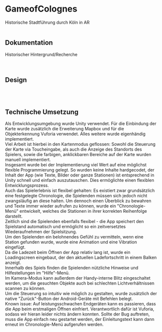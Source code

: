 # GameofColognes
Historische Stadtführung durch Köln in AR<br>
<br>
<h2>Dokumentation</h2>
Historischer Hintergrund/Recherche<br>
<br>
<br>
<h2>Design</h2>
<br>
<br>
<h2>Technische Umsetzung</h2>
Als Entwicklungsumgebung wurde Unity verwendet. Für die Einbindung der Karte wurde zusätzlich die Erweiterung Mapbox und für die Objekterkennung Vuforia verwendet. Alles weitere wurde eigenhändig implementiert.<br>
Viel Arbeit ist hierbei in den Kartenmodus geflossen: Sowohl die Steuerung der Karte via Toucheingabe, als auch die Anzeige des Standorts des Spielers, sowie die farbigen, anklickbaren Bereiche auf der Karte wurden manuell implementiert.<br>
Insgesamt wurde bei der Implementierung viel Wert auf eine möglichst flexible Programmierung gelegt. So wurden keine Inhalte hardgecodet, der Inhalt der App (wie Texte, Bilder oder ganze Stationen) ist entsprechend in Unity schnell und einfach auszutauschen. Dies ermöglichte einen flexiblen Entwicklungsprozess.<br>
Auch das Spielerlebnis ist flexibel gehalten: Es existiert zwar grundsätzlich eine festgelegte Chronologie, die Spielenden müssen sich jedoch nicht zwangsläufig an diese halten. Um dennoch einen Überblick zu bewahren und Texte immer wieder aufrufen zu können, wurde ein "Chronologie-Menü" entwickelt, welches die Stationen in ihrer korrekten Reihenfolge darstellt.<br>
Zeitlich sind die Spielenden ebenfalls flexibel - die App speichert den Spielstand automatisch und ermöglicht so ein zeitversetztes Wiederaufnehmen der Spielsitzung.<br>
Um den Spielenden ein belohnendes Gefühl zu vermitteln, wenn eine Station gefunden wurde, wurde eine Animation und eine Vibration eingefügt.<br>
Da die Ladezeit beim Öffnen der App relativ lang ist, wurde ein Loadingscreen eingebaut, der den aktuellen Ladefortschritt in einem Balken anzeigt.<br>
Innerhalb des Spiels finden die Spielenden nützliche Hinweise und Hilfestellungen im "Hilfe"-Menü.<br>
Im Kamera-Modus kann außerdem der Handy-interne Blitz eingeschaltet werden, um die gesuchten Objekte auch bei schlechten Lichtverhältnissen scannen zu können.<br>
Um die Steuerung so intuitiv wie möglich zu gestalten, wurde zusätzlich der native "Zurück"-Button der Android-Geräte mit Befehlen belegt.<br>
Known issue: Auf leistungsschwachen Endgeräten kann es passieren, dass die App beim erstmaligen Öffnen einfriert. Verantwortlich dafür ist Vuforia, sodass wir hieran leider nichts ändern konnten. Sollte der Bug auftreten, muss die App einfach neu gestartet werden, der Einleitungstext kann dann erneut im Chronologie-Menü aufgerufen werden.
